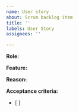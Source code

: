 ```yaml
---
name: User story
about: Scrum backlog item
title: ''
labels: User Story
assignees: ''

---
```


**Role:**

**Feature:**

**Reason:**

**Acceptance criteria:**
 - [ ]
